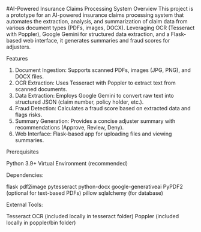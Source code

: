 #AI-Powered Insurance Claims Processing System
Overview
This project is a prototype for an AI-powered insurance claims processing system that automates the extraction, analysis, and summarization of claim data from various document types (PDFs, images, DOCX). Leveraging OCR (Tesseract with Poppler), Google Gemini for structured data extraction, and a Flask-based web interface, it generates summaries and fraud scores for adjusters.

Features

1. Document Ingestion: Supports scanned PDFs, images (JPG, PNG), and DOCX files.
2. OCR Extraction: Uses Tesseract with Poppler to extract text from scanned documents.
3. Data Extraction: Employs Google Gemini to convert raw text into structured JSON (claim number, policy holder, etc.).
4. Fraud Detection: Calculates a fraud score based on extracted data and flags risks.
5. Summary Generation: Provides a concise adjuster summary with recommendations (Approve, Review, Deny).
6. Web Interface: Flask-based app for uploading files and viewing summaries.

Prerequisites

Python 3.9+
Virtual Environment (recommended)

Dependencies:

flask
pdf2image
pytesseract
python-docx
google-generativeai
PyPDF2 (optional for text-based PDFs)
pillow
sqlalchemy (for database)


External Tools:

Tesseract OCR (included locally in tesseract folder)
Poppler (included locally in poppler/bin folder)
